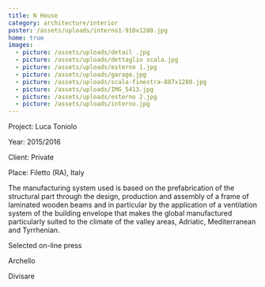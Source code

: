 ```yaml
---
title: N House
category: architecture/interior
poster: /assets/uploads/interno1-910x1280.jpg
home: true
images:
  - picture: /assets/uploads/detail .jpg
  - picture: /assets/uploads/dettaglio scala.jpg
  - picture: /assets/uploads/esterno 1.jpg
  - picture: /assets/uploads/garage.jpg
  - picture: /assets/uploads/scala-finestra-887x1280.jpg
  - picture: /assets/uploads/IMG_5413.jpg
  - picture: /assets/uploads/esterno 2.jpg
  - picture: /assets/uploads/interno.jpg
---
```

Project: Luca Toniolo

Year: 2015/2016

Client: Private

Place: Filetto (RA), Italy

The manufacturing system used is based on the prefabrication of the structural part through the design, production and assembly of a frame of laminated wooden beams and in particular by the application of a ventilation system of the building envelope that makes the global manufactured particularly suited to the climate of the valley areas, Adriatic, Mediterranean and Tyrrhenian.

Selected on-line press

Archello

Divisare




